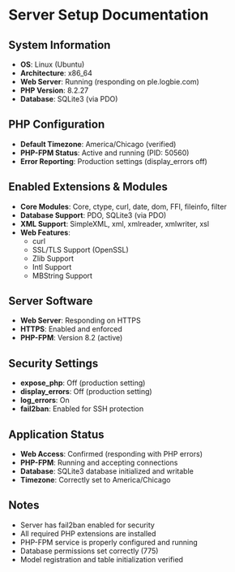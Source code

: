 # Server Setup Documentation

## System Information
- **OS**: Linux (Ubuntu)
- **Architecture**: x86_64
- **Web Server**: Running (responding on ple.logbie.com)
- **PHP Version**: 8.2.27
- **Database**: SQLite3 (via PDO)

## PHP Configuration
- **Default Timezone**: America/Chicago (verified)
- **PHP-FPM Status**: Active and running (PID: 50560)
- **Error Reporting**: Production settings (display_errors off)

## Enabled Extensions & Modules
- **Core Modules**: Core, ctype, curl, date, dom, FFI, fileinfo, filter
- **Database Support**: PDO, SQLite3 (via PDO)
- **XML Support**: SimpleXML, xml, xmlreader, xmlwriter, xsl
- **Web Features**: 
  - curl
  - SSL/TLS Support (OpenSSL)
  - Zlib Support
  - Intl Support
  - MBString Support

## Server Software
- **Web Server**: Responding on HTTPS
- **HTTPS**: Enabled and enforced
- **PHP-FPM**: Version 8.2 (active)

## Security Settings
- **expose_php**: Off (production setting)
- **display_errors**: Off (production setting)
- **log_errors**: On
- **fail2ban**: Enabled for SSH protection

## Application Status
- **Web Access**: Confirmed (responding with PHP errors)
- **PHP-FPM**: Running and accepting connections
- **Database**: SQLite3 database initialized and writable
- **Timezone**: Correctly set to America/Chicago

## Notes
- Server has fail2ban enabled for security
- All required PHP extensions are installed
- PHP-FPM service is properly configured and running
- Database permissions set correctly (775)
- Model registration and table initialization verified
